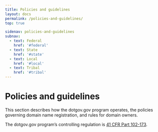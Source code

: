 ```yaml
---
title: Policies and guidelines
layout: docs
permalink: /policies-and-guidelines/
top: true

sidenav: policies-and-guidelines
subnav:
  - text: Federal
    href: '#federal'
  - text: State
    href: '#state'
  - text: Local
    href: '#local'
  - text: Tribal
    href: '#tribal'
---
```


# Policies and guidelines

This section describes how the dotgov.gov program operates, the policies governing domain name registration, and rules for domain owners.

The dotgov.gov program’s controlling regulation is [41 CFR Part 102-173](https://www.ecfr.gov/cgi-bin/text-idx?mc=true&node=pt41.3.102_6173&rgn=div5).
